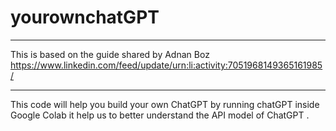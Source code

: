 # yourownchatGPT
****************************************************************************
This is based on the guide shared by Adnan Boz
https://www.linkedin.com/feed/update/urn:li:activity:7051968149365161985/
****************************************************************************
This code will help you build your own ChatGPT by running chatGPT inside Google Colab 
it help us to better understand the API model of ChatGPT .
